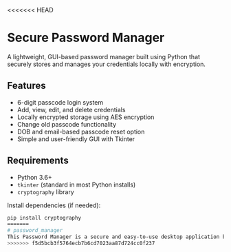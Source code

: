 <<<<<<< HEAD
# Secure Password Manager

A lightweight, GUI-based password manager built using Python that securely stores and manages your credentials locally with encryption. 

## Features

- 6-digit passcode login system
- Add, view, edit, and delete credentials
- Locally encrypted storage using AES encryption
- Change old passcode functionality
- DOB and email-based passcode reset option
- Simple and user-friendly GUI with Tkinter


## Requirements

- Python 3.6+
- `tkinter` (standard in most Python installs)
- `cryptography` library

Install dependencies (if needed):

```bash
pip install cryptography
=======
# password_manager
This Password Manager is a secure and easy-to-use desktop application built with Python. It helps you store, manage, and retrieve your passwords safely using strong encryption. The application uses a master password to protect all your saved credentials, encrypting them with the cryptography library’s Fernet symmetric encryption.
>>>>>>> f5d5bcb3f5764ecb7b6cd7023aa87d724cc0f237
